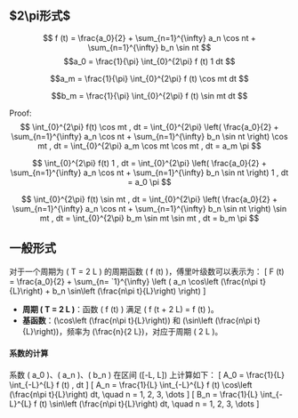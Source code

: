 ## $2\pi形式$

$$ f (t) = \frac{a_0}{2} + \sum_{n=1}^{\infty} a_n \cos nt + \sum_{n=1}^{\infty} b_n \sin nt $$
$$a_0 = \frac{1}{\pi} \int_{0}^{2\pi} f (t) 1 dt $$

$$a_m = \frac{1}{\pi} \int_{0}^{2\pi} f (t) \cos mt dt $$
 
$$b_m = \frac{1}{\pi} \int_{0}^{2\pi} f (t) \sin mt dt
$$

Proof:
$$ \int_{0}^{2\pi} f(t) \cos mt , dt = \int_{0}^{2\pi} \left( \frac{a_0}{2} + \sum_{n=1}^{\infty} a_n \cos nt + \sum_{n=1}^{\infty} b_n \sin nt \right) \cos mt , dt = \int_{0}^{2\pi} a_m \cos mt \cos mt , dt = a_m \pi $$

$$ \int_{0}^{2\pi} f(t) 1 , dt = \int_{0}^{2\pi} \left( \frac{a_0}{2} + \sum_{n=1}^{\infty} a_n \cos nt + \sum_{n=1}^{\infty} b_n \sin nt \right) 1 , dt = a_0 \pi $$

$$ \int_{0}^{2\pi} f(t) \sin mt , dt = \int_{0}^{2\pi} \left( \frac{a_0}{2} + \sum_{n=1}^{\infty} a_n \cos nt + \sum_{n=1}^{\infty} b_n \sin nt \right) \sin mt , dt = \int_{0}^{2\pi} b_m \sin mt \sin mt , dt = b_m \pi $$

## 一般形式

对于一个周期为 \( T = 2 L \) 的周期函数 \( f (t) \)，傅里叶级数可以表示为：
\[
F (t) = \frac{a_0}{2} + \sum_{n= \`1}^{\infty} \left ( a_n \cos\left (\frac{n\pi t}{L}\right) + b_n \sin\left (\frac{n\pi t}{L}\right) \right)
\]

- **周期 \( T = 2 L \)**：函数 \( f (t) \) 满足 \( f (t + 2 L) = f (t) \)。
- **基函数**：\(\cos\left (\frac{n\pi t}{L}\right)\) 和 \(\sin\left (\frac{n\pi t}{L}\right)\)，频率为 \(\frac{n}{2 L}\)，对应于周期 \( 2 L \)。

#### 系数的计算
系数 \( a_0 \)、\( a_n \)、\( b_n \) 在区间 \([-L, L]\) 上计算如下：
\[
A_0 = \frac{1}{L} \int_{-L}^{L} f (t) \, dt
\]
\[
A_n = \frac{1}{L} \int_{-L}^{L} f (t) \cos\left (\frac{n\pi t}{L}\right) dt, \quad n = 1, 2, 3, \dots
\]
\[
B_n = \frac{1}{L} \int_{-L}^{L} f (t) \sin\left (\frac{n\pi t}{L}\right) dt, \quad n = 1, 2, 3, \dots
\]




